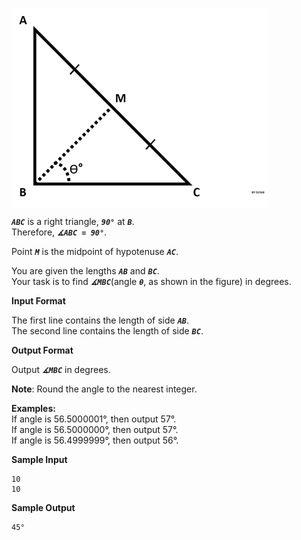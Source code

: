  <img src="1440151155-10b2b748ee-rsz_1438840048-2cf71ed69d-findangle.png"
     alt="Markdown Monster icon"
     style="vertical-align:middle" />

    

***`ABC`***  is a right triangle, ***`90°`*** at ***`B`***.  
Therefore, ***`∡ABC = 90°`***.  

Point ***`M`*** is the midpoint of hypotenuse ***`AC`***.  

You are given the lengths ***`AB`*** and ***`BC`***.  
Your task is to find ***`∡MBC`***(angle ***`θ`***, as shown in the figure) in degrees.  

**Input Format**

The first line contains the length of side ***`AB`***.  
The second line contains the length of side ***`BC`***.  

**Output Format**

Output ***`∡MBC`*** in degrees.  

**Note**: Round the angle to the nearest integer.  

**Examples:**  
If angle is 56.5000001°, then output 57°.  
If angle is 56.5000000°, then output 57°.  
If angle is 56.4999999°, then output 56°.  

**Sample Input**
```
10
10
```
**Sample Output**
```
45°
```